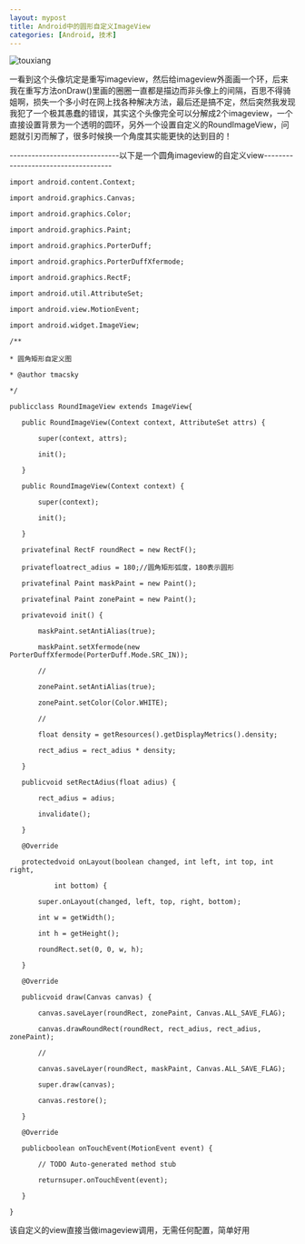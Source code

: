 ```yaml
---
layout: mypost
title: Android中的圆形自定义ImageView
categories: [Android, 技术]
---
```


![touxiang](https://imglf4.lf127.net/img/YzdkeVlmZUkrV2xYcWppaTVTUFBaM29YSDZ4UXRSMUVGYWl1bS9mS083Rmd1Njd0Lzg0bGJRPT0.jpg)

一看到这个头像坑定是重写imageview，然后给imageview外面画一个环，后来我在重写方法onDraw()里画的圈圈一直都是描边而非头像上的间隔，百思不得骑姐啊，损失一个多小时在网上找各种解决方法，最后还是搞不定，然后突然我发现我犯了一个极其愚蠢的错误，其实这个头像完全可以分解成2个imageview，一个直接设置背景为一个透明的圆环，另外一个设置自定义的RoundImageView，问题就引刃而解了，很多时候换一个角度其实能更快的达到目的！

------------------------------以下是一个圆角imageview的自定义view------------------------------------

 
```
import android.content.Context;

import android.graphics.Canvas;

import android.graphics.Color;

import android.graphics.Paint;

import android.graphics.PorterDuff;

import android.graphics.PorterDuffXfermode;

import android.graphics.RectF;

import android.util.AttributeSet;

import android.view.MotionEvent;

import android.widget.ImageView;

/**

* 圆角矩形自定义图

* @author tmacsky

*/

publicclass RoundImageView extends ImageView{

   public RoundImageView(Context context, AttributeSet attrs) {

       super(context, attrs);

       init();

   }

   public RoundImageView(Context context) {

       super(context);

       init();

   }

   privatefinal RectF roundRect = new RectF();

   privatefloatrect_adius = 180;//圆角矩形弧度，180表示圆形

   privatefinal Paint maskPaint = new Paint();

   privatefinal Paint zonePaint = new Paint();

   privatevoid init() {

       maskPaint.setAntiAlias(true);

       maskPaint.setXfermode(new PorterDuffXfermode(PorterDuff.Mode.SRC_IN));

       //

       zonePaint.setAntiAlias(true);

       zonePaint.setColor(Color.WHITE);

       //

       float density = getResources().getDisplayMetrics().density;

       rect_adius = rect_adius * density;

   }

   publicvoid setRectAdius(float adius) {

       rect_adius = adius;

       invalidate();

   }

   @Override

   protectedvoid onLayout(boolean changed, int left, int top, int right,

           int bottom) {

       super.onLayout(changed, left, top, right, bottom);

       int w = getWidth();

       int h = getHeight();

       roundRect.set(0, 0, w, h);

   }

   @Override

   publicvoid draw(Canvas canvas) {

       canvas.saveLayer(roundRect, zonePaint, Canvas.ALL_SAVE_FLAG);

       canvas.drawRoundRect(roundRect, rect_adius, rect_adius, zonePaint);

       //

       canvas.saveLayer(roundRect, maskPaint, Canvas.ALL_SAVE_FLAG);

       super.draw(canvas);

       canvas.restore();

   }

   @Override

   publicboolean onTouchEvent(MotionEvent event) {

       // TODO Auto-generated method stub

       returnsuper.onTouchEvent(event);

   }

}
```
 

该自定义的view直接当做imageview调用，无需任何配置，简单好用

